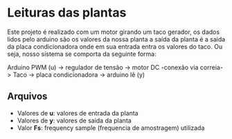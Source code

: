 # Leituras das plantas

Este projeto é realizado com um motor girando um taco gerador, os dados lidos pelo arduino são os valores da nossa planta a saída da planta é a saida da placa condicionadora onde em sua entrada entra os valores do taco. Ou seja, nosso sistema se comporta da seguinte forma:

Arduino PWM (u)     ->  regulador de tensão ->  motor DC    -conexão via correia->      Taco    ->  placa condicionadora    ->      arduino lê (y)

## Arquivos
* Valores de **u**: valores de entrada da planta
* Valores de **y**: valores de saida da planta
* Valor **Fs**: frequency sample (frequencia de amostragem) utilizada